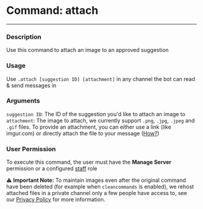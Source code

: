 # Command: attach
---
### Description
Use this command to attach an image to an approved suggestion 

### Usage
Use `.attach [suggestion ID] [attachment]` in any channel the bot can read & send messages in

### Arguments
`suggestion ID`: The ID of the suggestion you'd like to attach an image to
`attachment`: The image to attach, we currently support `.png`, `.jpg`, `.jpeg` and `.gif` files. To provide an attachment, you can either use a link (like imgur.com) or directly attach the file to your message ([How?](https://support.discord.com/hc/en-us/articles/211866427))

### User Permission
To execute this command, the user must have the **Manage Server** permission or a configured [staff](/config/staffroles.md) role


⚠ **Important Note:** To maintain images even after the original command have been deleted (for example when `cleancommands` is enabled), we rehost attached files in a private channel only a few people have access to, see our [Privacy Policy](../legal.md) for more information.

